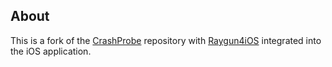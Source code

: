 ## About

This is a fork of the [CrashProbe](https://github.com/bitstadium/CrashProbe) repository with [Raygun4iOS](https://raygun.com/docs/languages/ios) integrated into the iOS application.
